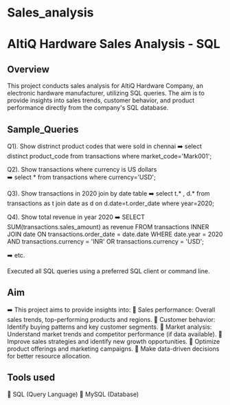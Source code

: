 # Sales_analysis
# AltiQ Hardware Sales Analysis - SQL

## Overview
This project conducts sales analysis for AltiQ Hardware Company, an electronic hardware manufacturer, utilizing SQL queries. The aim is to provide insights into sales trends, customer behavior, and product performance directly from the company's SQL database.

## Sample_Queries

Q1). Show distrinct product codes that were sold in chennai 
➡️ select distinct product_code from transactions where market_code='Mark001';

Q2). Show transactions where currency is US dollars  
➡️ select * from transactions where currency='USD';

Q3). Show transactions in 2020 join by date table 
➡️ select t.* , d.* from transactions as t join date as d on d.date=t.order_date where year=2020;

Q4). Show total revenue in year 2020 
➡️ SELECT 
    SUM(transactions.sales_amount) as  revenue
FROM
    transactions
        INNER JOIN
    date ON transactions.order_date = date.date
WHERE
    date.year = 2020
        AND transactions.currency = 'INR'
        OR transactions.currency = 'USD';

  ➡️ etc.
        
Executed all SQL queries using a preferred SQL client or command line.

 ## Aim
 ➡️ This project aims to provide insights into:
 💠 Sales performance: Overall sales trends, top-performing products and regions.
 💠 Customer behavior: Identify buying patterns and key customer segments.
 💠 Market analysis: Understand market trends and competitor performance (if data available).
 💠 Improve sales strategies and identify new growth opportunities.
 💠 Optimize product offerings and marketing campaigns.
 💠 Make data-driven decisions for better resource allocation.

##  Tools used
 💠 SQL (Query Language)
 💠 MySQL (Database) 
